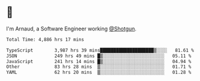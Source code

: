 # 👋

I'm Arnaud, a Software Engineer working [@Shotgun](https://shotgun.live).

<!--START_SECTION:waka-->

```txt
Total Time: 4,886 hrs 17 mins

TypeScript        3,987 hrs 39 mins████████████████████▒░░░░   81.61 %
JSON              249 hrs 49 mins █▒░░░░░░░░░░░░░░░░░░░░░░░   05.11 %
JavaScript        241 hrs 14 mins █▒░░░░░░░░░░░░░░░░░░░░░░░   04.94 %
Other             83 hrs 28 mins  ▒░░░░░░░░░░░░░░░░░░░░░░░░   01.71 %
YAML              62 hrs 20 mins  ▒░░░░░░░░░░░░░░░░░░░░░░░░   01.28 %
```

<!--END_SECTION:waka-->
